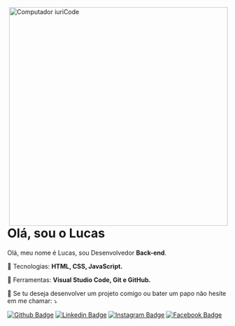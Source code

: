<img src="https://trio.dev/static/7d60950f8dd9f59626ee6862642c7d4a/418574886eab2a30904cd993d3f71f62.png" min-width="400px" max-width="500px" width="500px" align="right" alt="Computador iuriCode">

# Olá, sou o Lucas

<p align="left"> 
  Olá, meu nome é Lucas, sou Desenvolvedor <strong>Back-end</strong>.
</p>

<p align="left">
  🦄 Tecnologias: <strong>HTML, CSS, JavaScript.</strong>
</p>

<p align="left">
  💼 Ferramentas: <strong>Visual Studio Code, Git e GitHub.</strong>
</p>

<p align="left">
  💌 Se tu deseja desenvolver um projeto comigo ou bater um papo não hesite em me chamar: ⤵️
</p>


[![Github Badge](https://img.shields.io/badge/-Github-000?style=flat-square&logo=Github&logoColor=white&link=https://github.com/fagnerpsantos)](https://github.com/fagnerpsantos)
[![Linkedin Badge](https://img.shields.io/badge/Linkedin-Lucas%20Teixeira-ffffff?style=flat&logo=Linkedin&labelColor=ffffff&link=https://www.linkedin.com/in/lucastmp/&link=https://www.linkedin.com/in/lucastmp/
)](https://www.linkedin.com/in/lucastmp/)
[![Instagram Badge](https://img.shields.io/badge/Instagram-@lucastmp_-5851DB?style=flat&logo=instagram&labelColor=ffffff&link=https://www.instagram.com/lucastmp_/&link=https://www.instagram.com/lucastmp_/
)](https://www.instagram.com/lucastmp_/)
[![Facebook Badge](https://img.shields.io/badge/Facebook-Lucas%20Teixeira-blue?style=flat&logo=facebook&labelColor=ffffff&link=https://www.facebook.com/lucastmp/&link=https://www.facebook.com/lucastmp/)](https://www.facebook.com/lucastmp/)

